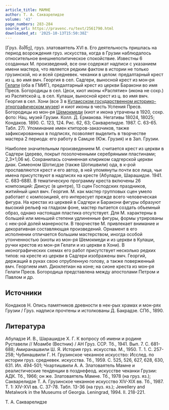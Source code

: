 ```yaml
---
article_title: МАМНЕ
author: Т. А. Сакварелидзе
volume: '43'
page_numbers: 283-284
source_url: https://pravenc.ru/text/2561790.html
downloaded_at: '2025-10-13T15:50:38Z'
---
```


[Груз. მამნე], груз. златоваятель XVI в. Его деятельность пришлась на период возрождения груз. искусства, когда в Грузии наблюдалось относительное внешнеполитическое спокойствие. Известны 6 созданных М. произведений, все они содержат надписи с указанием имени мастера, что является редким фактом в истории не только грузинской, но и всей средневек. чеканки в целом: предалтарный крест из ц. во имя вмч. Георгия в сел. Садгери, выносной крест из мон-ря [Гелати](https://pravenc.ru/text/Гелати.html) (оба в ГМИГ), предалтарный крест из церкви Баракони во имя Пресв. Богородицы в сел. Цеси, киот иконы «Распятие» (икона не сохр.) из Распятской ц. в сел. Кулаши, выносной крест из ц. во имя вмч. Георгия в сел. Хони (все 3 в [Кутаисском государственном историко-этнографическом музее](<https://pravenc.ru/text/Кутаисском государственном историко-этнографическом музее.html>)) и киот иконы в честь Успения Пресв. Богородицы из мон-ря [Шемокмеди](https://pravenc.ru/text/Шемокмеди.html) (киот и икона утрачены в 1920, сохр. фото: Нац. музей Грузии. Колл. Д. Ермакова. Негативы 18024, 18025; Кондаков. 1890. С. 123, 124. Рис. 62, 63; Сакварелидзе. 1987. С. 63-65. Табл. 27). Упоминание имен ктиторов-заказчиков, также зафиксированных в подписях, позволяет выделить в творчестве мастера 2 периода: его работу в Самцхе (Юж. Грузия) и в Зап. Грузии.

Наиболее значительным произведением М. считается крест из церкви в Садгери (дерево, покрыт позолоченными серебряными пластинами; 2,3×1,06 м). Сохранилась сочиненная клириком садгерской церкви диак. Симеоном Шотисдзе (также Шотишвили) ода, в к-рой прославляются крест и его автор, в ней упомянуты почти все лица, чьи имена присутствуют в надписях на кресте (Абуладзе, Шарашидзе. 1941. С. 683-688). В тематическую программу креста включены 26 композиций: Деисус (в центре), 13 сцен Господских праздников, житийный цикл вмч. Георгия. М. как мастер групповых сцен умело работает с композицией, его интересует прежде всего человеческая фигура. На крестах из церквей в Садгери и Баракони фигуры образуют высокий рельеф на гладком фоне, мастер пытается создать объемный образ, однако настоящая пластика отсутствует. Для М. характерны в большей или меньшей степени удлиненные фигуры, формы утрированы с нек-рой долей манерности. В творчестве М. привлекает внимание и декоративная составляющая произведений. Орнамент в его исполнении отличается большим мастерством, иногда особой утонченностью (киоты из мон-ря Шемокмеди и из церкви в Кулаши, ручки крестов из мон-ря Гелати и из церкви в Хони). В иконографических схемах его работ присутствует несколько редких типов: на кресте из церкви в Садгери изображены вмч. Георгий, держащий в руках свою отрубленную голову, а также поверженный вмч. Георгием имп. Диоклетиан на коне; на сионе креста из мон-ря Гелати Пресв. Богородица представлена между апостолами Петром и Павлом и др.

## Источники

Кондаков Н. Опись памятников древности в нек-рых храмах и мон-рях Грузии / Груз. надписи прочтены и истолкованы Д. Бакрадзе. СПб., 1890.

## Литература

Абуладзе И. В., Шарашидзе Х. Г. К вопросу об имени и родине Руставели // Моамбе (Вестник) / АН Груз. ССР. Тб., 1941. Вып. 7. С. 681-688; Амиранашвили Ш. Я. История груз. искусства. М., 1950. Т. 1. С. 257-258; Чубинашвили Г. Н. Грузинское чеканное искусство: Исслед. по истории груз. средневек. искусства. Тб., 1959. С. 525, 526, 627, 628, 630, 631. Ил. 494-501; Чхартишвили А. А. Златоваятель Мамне и реалистические тенденции в позднефеод. искусстве чеканки Грузии: АДК. Тб., 1966; он же. Златоваятель Мамне. Тб., 1978 (на груз. яз.); Сакварелидзе Т. А. Грузинское чеканное искусство XIV-XIX вв. Тб., 1987. Т. 1: XIV-XVI вв. С. 37-78. Табл. 13-36 (на груз. яз.); Jewellery and Metalwork in the Museums of Georgia. Leningrad, 1994. Il. 218-221.

Т. А. Сакварелидзе
